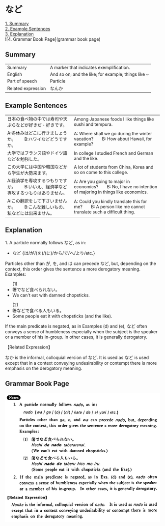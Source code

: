 # など

[1. Summary](#summary)<br>
[2. Example Sentences](#example-sentences)<br>
[3. Explanation](#explanation)<br>
![4. Grammar Book Page](grammar book page)<br>


## Summary

<table><tr>   <td>Summary</td>   <td>A marker that indicates exemplification.</td></tr><tr>   <td>English</td>   <td>And so on; and the like; for example; things like ~</td></tr><tr>   <td>Part of speech</td>   <td>Particle</td></tr><tr>   <td>Related expression</td>   <td>なんか</td></tr></table>

## Example Sentences

<table><tr>   <td>日本の食べ物の中では寿司や天ぷらなどが好きだ・好きです。</td>   <td>Among Japanese foods I like things like sushi and tempura.</td></tr><tr>   <td>A:冬休みはどこに行きましょうか。  B:ハワイなどどうですか。</td>   <td>A: Where shall we go during the winter vacation?&emsp;&emsp;B: How about Hawaii, for example?</td></tr><tr>   <td>大学ではフランス語やドイツ語などを勉強した。</td>   <td>In college I studied French and German and the like.</td></tr><tr>   <td>この大学には中国や韓国などから学生が大勢来ます。</td>   <td>A lot of students from China, Korea and so on come to this college.</td></tr><tr>   <td>A:経済学を専攻するつもりですか。  B:いいえ、経済学など専攻するつもりはありません。</td>   <td>A: Are you going to major in economics?&emsp;&emsp;B: No, I have no intention of majoring in things like economics.</td></tr><tr>   <td>A:この翻訳をして下さいませんか。  B:こんな難しいもの、私などには出来ません。</td>   <td>A: Could you kindly translate this for me?&emsp;&emsp;B: A person like me cannot translate such a difficult thing.</td></tr></table>

## Explanation

<p>1. A particle normally follows <span class="cloze">など</span>, as in:</p>  <ul> <li><span class="cloze">など</span> {は/が/(を)/(に)/から/で/へ/より/etc.}</li> </ul>  <p>Particles other than が, を, and は can precede <span class="cloze">など</span>, but, depending on the context, this order gives the sentence a more derogatory meaning. Examples:</p>  <ul>(1) <li>箸で<span class="cloze">など</span>食べられない。</li> <li>We can't eat with damned chopsticks.</li> </ul>  <ul>(2) <li>箸<span class="cloze">など</span>で食べる人もいる。</li> <li>Some people eat it with chopsticks (and the like).</li> </ul>  <p>If the main predicate is negated, as in Examples (d) and (e), <span class="cloze">など</span> often conveys a sense of humbleness especially when the subject is the speaker or a member of his in-group. In other cases, it is generally derogatory.</p>  <p>【Related Expression】</p>  <p>なか is the informal, colloquial version of <span class="cloze">など</span>. It is used as <span class="cloze">など</span> is used except that in a context conveying undesirability or contempt there is more emphasis on the derogatory meaning.</p>

## Grammar Book Page

![](../img/Basicなど.png)

